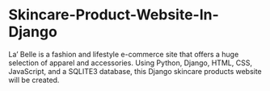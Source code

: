# Skincare-Product-Website-In-Django
La’ Belle is a fashion and lifestyle  e-commerce site that offers a huge selection of apparel and accessories. Using Python, Django, HTML, CSS, JavaScript, and a SQLITE3 database,  this Django skincare products website will be created.

